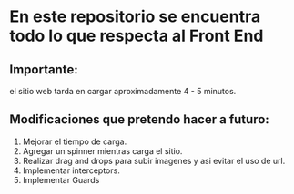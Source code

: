 # En este repositorio se encuentra todo lo que respecta al Front End

## Importante:
el sitio web tarda en cargar aproximadamente 4 - 5 minutos.

## Modificaciones que pretendo hacer a futuro: 
1. Mejorar el tiempo de carga.
2. Agregar un spinner mientras carga el sitio.
3. Realizar drag and drops para subir imagenes y asi evitar el uso de url.
4. Implementar interceptors.
5. Implementar Guards

